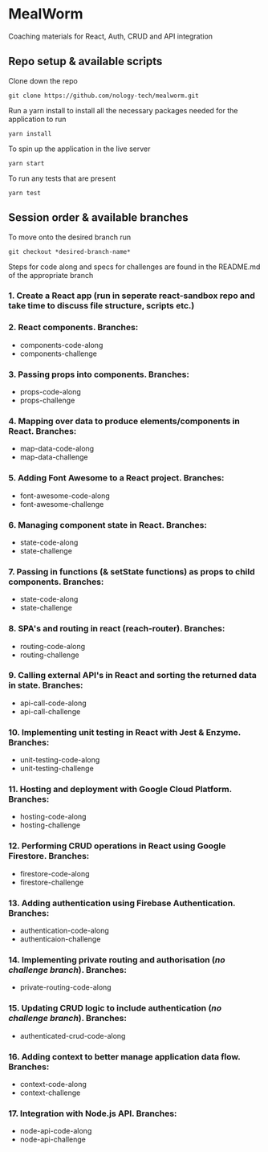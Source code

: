 # MealWorm

Coaching materials for React, Auth, CRUD and API integration

## Repo setup & available scripts

Clone down the repo

```
git clone https://github.com/nology-tech/mealworm.git
```

Run a yarn install to install all the necessary packages needed for the application to run

```
yarn install
```

To spin up the application in the live server

```
yarn start
```

To run any tests that are present

```
yarn test
```

## Session order & available branches

To move onto the desired branch run

```
git checkout *desired-branch-name*
```

Steps for code along and specs for challenges are found in the README.md of the appropriate branch

### 1. Create a React app (run in seperate react-sandbox repo and take time to discuss file structure, scripts etc.)

### 2. React components. Branches:

- components-code-along
- components-challenge

### 3. Passing props into components. Branches:

- props-code-along
- props-challenge

### 4. Mapping over data to produce elements/components in React. Branches:

- map-data-code-along
- map-data-challenge

### 5. Adding Font Awesome to a React project. Branches:

- font-awesome-code-along
- font-awesome-challenge

### 6. Managing component state in React. Branches:

- state-code-along
- state-challenge

### 7. Passing in functions (& setState functions) as props to child components. Branches:

- state-code-along
- state-challenge

### 8. SPA's and routing in react (reach-router). Branches:

- routing-code-along
- routing-challenge

### 9. Calling external API's in React and sorting the returned data in state. Branches:

- api-call-code-along
- api-call-challenge

### 10. Implementing unit testing in React with Jest & Enzyme. Branches:

- unit-testing-code-along
- unit-testing-challenge

### 11. Hosting and deployment with Google Cloud Platform. Branches:

- hosting-code-along
- hosting-challenge

### 12. Performing CRUD operations in React using Google Firestore. Branches:

- firestore-code-along
- firestore-challenge

### 13. Adding authentication using Firebase Authentication. Branches:

- authentication-code-along
- authenticaion-challenge

### 14. Implementing private routing and authorisation (_no challenge branch_). Branches:

- private-routing-code-along

### 15. Updating CRUD logic to include authentication (_no challenge branch_). Branches:

- authenticated-crud-code-along

### 16. Adding context to better manage application data flow. Branches:

- context-code-along
- context-challenge

### 17. Integration with Node.js API. Branches:

- node-api-code-along
- node-api-challenge
